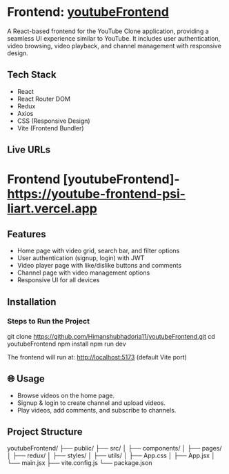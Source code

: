 # Frontend: [youtubeFrontend](https://github.com/Himanshubhadoria11/youtubeFrontend.git)

A React-based frontend for the YouTube Clone application, providing a seamless UI experience similar to YouTube. It includes user authentication, video browsing, video playback, and channel management with responsive design.

## Tech Stack
- React
- React Router DOM
- Redux
- Axios
- CSS (Responsive Design)
- Vite (Frontend Bundler)

## Live URLs

# Frontend [youtubeFrontend]-	  https://youtube-frontend-psi-liart.vercel.app

## Features
- Home page with video grid, search bar, and filter options
- User authentication (signup, login) with JWT
- Video player page with like/dislike buttons and comments
- Channel page with video management options
- Responsive UI for all devices

## Installation

### Steps to Run the Project

git clone https://github.com/Himanshubhadoria11/youtubeFrontend.git 
cd youtubeFrontend
npm install
npm run dev


The frontend will run at: [http://localhost:5173](http://localhost:5173) (default Vite port)

## 🌐 Usage
- Browse videos on the home page.
- Signup & login to create channel and upload videos.
- Play videos, add comments, and subscribe to channels.

## Project Structure

youtubeFrontend/
├── public/
├── src/
│   ├── components/
│   ├── pages/
│   ├── redux/
│   ├── styles/
│   ├── utils/
│   ├── App.css
│   ├── App.jsx
│   └── main.jsx
├── vite.config.js
└── package.json



